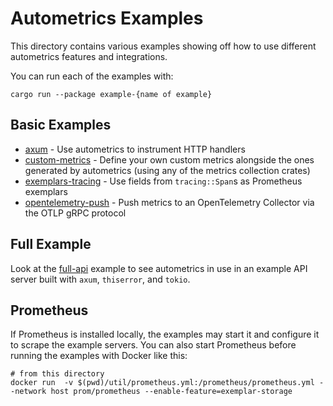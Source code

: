 # Autometrics Examples

This directory contains various examples showing off how to use different autometrics features and integrations.

You can run each of the examples with:
```shell
cargo run --package example-{name of example}
```

## Basic Examples

- [axum](./axum) - Use autometrics to instrument HTTP handlers
- [custom-metrics](./custom-metrics/) - Define your own custom metrics alongside the ones generated by autometrics (using any of the metrics collection crates)
- [exemplars-tracing](./exemplars-tracing/) - Use fields from `tracing::Span`s as Prometheus exemplars
- [opentelemetry-push](./opentelemetry-push/) - Push metrics to an OpenTelemetry Collector via the OTLP gRPC protocol

## Full Example

Look at the [full-api](./full-api) example to see autometrics in use in an example API server built with `axum`, `thiserror`, and `tokio`.

## Prometheus

If Prometheus is installed locally, the examples may start it and configure it to scrape the example servers. You can also start Prometheus before running the examples with Docker like this:

```
# from this directory
docker run  -v $(pwd)/util/prometheus.yml:/prometheus/prometheus.yml --network host prom/prometheus --enable-feature=exemplar-storage
```
